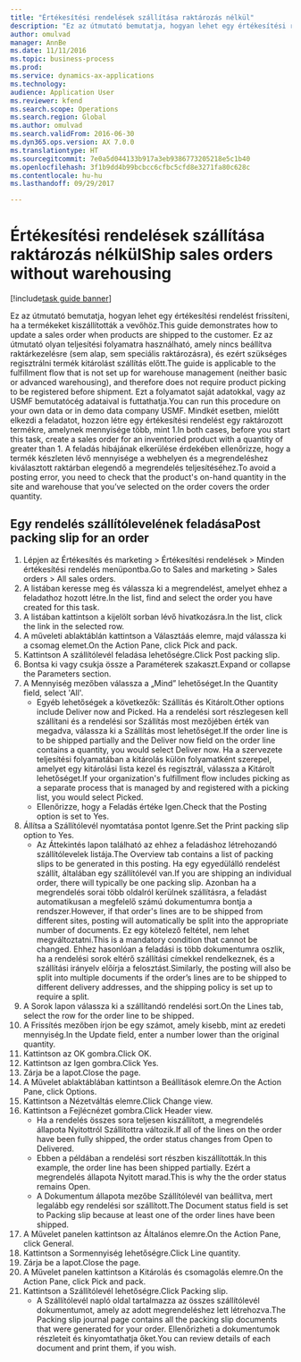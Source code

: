 ```yaml
--- 
title: "Értékesítési rendelések szállítása raktározás nélkül"
description: "Ez az útmutató bemutatja, hogyan lehet egy értékesítési rendelést frissíteni, ha a termékeket kiszállították a vevőhöz."
author: omulvad
manager: AnnBe
ms.date: 11/11/2016
ms.topic: business-process
ms.prod: 
ms.service: dynamics-ax-applications
ms.technology: 
audience: Application User
ms.reviewer: kfend
ms.search.scope: Operations
ms.search.region: Global
ms.author: omulvad
ms.search.validFrom: 2016-06-30
ms.dyn365.ops.version: AX 7.0.0
ms.translationtype: HT
ms.sourcegitcommit: 7e0a5d044133b917a3eb9386773205218e5c1b40
ms.openlocfilehash: 3f1b9dd4b99bcbcc6cfbc5cfd8e3271fa80c628c
ms.contentlocale: hu-hu
ms.lasthandoff: 09/29/2017

---
```

# <a name="ship-sales-orders-without-warehousing"></a><span data-ttu-id="12622-103">Értékesítési rendelések szállítása raktározás nélkül</span><span class="sxs-lookup"><span data-stu-id="12622-103">Ship sales orders without warehousing</span></span>

[!include[task guide banner](../../includes/task-guide-banner.md)]

<span data-ttu-id="12622-104">Ez az útmutató bemutatja, hogyan lehet egy értékesítési rendelést frissíteni, ha a termékeket kiszállították a vevőhöz.</span><span class="sxs-lookup"><span data-stu-id="12622-104">This guide demonstrates how to update a sales order when products are shipped to the customer.</span></span> <span data-ttu-id="12622-105">Ez az útmutató olyan teljesítési folyamatra használható, amely nincs beállítva raktárkezelésre (sem alap, sem speciális raktározásra), és ezért szükséges regisztrálni termék kitárolást szállítás előtt.</span><span class="sxs-lookup"><span data-stu-id="12622-105">The guide is applicable to the fulfillment flow that is not set up for warehouse management (neither basic or advanced warehousing), and therefore does not require product picking to be registered before shipment.</span></span> <span data-ttu-id="12622-106">Ezt a folyamatot saját adatokkal, vagy az USMF bemutatócég adataival is futtathatja.</span><span class="sxs-lookup"><span data-stu-id="12622-106">You can run this procedure on your own data or in demo data company USMF.</span></span> <span data-ttu-id="12622-107">Mindkét esetben, mielőtt elkezdi a feladatot, hozzon létre egy értékesítési rendelést egy raktározott termékre, amelynek mennyisége több, mint 1.</span><span class="sxs-lookup"><span data-stu-id="12622-107">In both cases, before you start this task, create a sales order for an inventoried product with a quantity of greater than 1.</span></span> <span data-ttu-id="12622-108">A feladás hibájának elkerülése érdekében ellenőrizze, hogy a termék készleten lévő mennyisége a webhelyen és a megrendeléshez kiválasztott raktárban elegendő a megrendelés teljesítéséhez.</span><span class="sxs-lookup"><span data-stu-id="12622-108">To avoid a posting error, you need to check that the product's on-hand quantity in the site and warehouse that you’ve selected on the order covers the order quantity.</span></span>


## <a name="post-packing-slip-for-an-order"></a><span data-ttu-id="12622-109">Egy rendelés szállítólevelének feladása</span><span class="sxs-lookup"><span data-stu-id="12622-109">Post packing slip for an order</span></span>
1. <span data-ttu-id="12622-110">Lépjen az Értékesítés és marketing > Értékesítési rendelések > Minden értékesítési rendelés menüpontba.</span><span class="sxs-lookup"><span data-stu-id="12622-110">Go to Sales and marketing > Sales orders > All sales orders.</span></span>
2. <span data-ttu-id="12622-111">A listában keresse meg és válassza ki a megrendelést, amelyet ehhez a feladathoz hozott létre.</span><span class="sxs-lookup"><span data-stu-id="12622-111">In the list, find and select the order you have created for this task.</span></span>
3. <span data-ttu-id="12622-112">A listában kattintson a kijelölt sorban lévő hivatkozásra.</span><span class="sxs-lookup"><span data-stu-id="12622-112">In the list, click the link in the selected row.</span></span>
4. <span data-ttu-id="12622-113">A műveleti ablaktáblán kattintson a Választáás elemre, majd válassza ki a csomag elemet.</span><span class="sxs-lookup"><span data-stu-id="12622-113">On the Action Pane, click Pick and pack.</span></span>
5. <span data-ttu-id="12622-114">Kattintson A szállítólevél feladása lehetőségre.</span><span class="sxs-lookup"><span data-stu-id="12622-114">Click Post packing slip.</span></span>
6. <span data-ttu-id="12622-115">Bontsa ki vagy csukja össze a Paraméterek szakaszt.</span><span class="sxs-lookup"><span data-stu-id="12622-115">Expand or collapse the Parameters section.</span></span>
7. <span data-ttu-id="12622-116">A Mennyiség mezőben válassza a „Mind” lehetőséget.</span><span class="sxs-lookup"><span data-stu-id="12622-116">In the Quantity field, select 'All'.</span></span>
    * <span data-ttu-id="12622-117">Egyéb lehetőségek a következők: Szállítás és Kitárolt.</span><span class="sxs-lookup"><span data-stu-id="12622-117">Other options include Deliver now and Picked.</span></span> <span data-ttu-id="12622-118">Ha a rendelési sort részlegesen kell szállítani és a rendelési sor Szállítás most mezőjében érték van megadva, válassza ki a Szállítás most lehetőséget.</span><span class="sxs-lookup"><span data-stu-id="12622-118">If the order line is to be shipped partially and the Deliver now field on the order line contains a quantity, you would select Deliver now.</span></span> <span data-ttu-id="12622-119">Ha a szervezete teljesítési folyamatában a kitárolás külön folyamatként szerepel, amelyet egy kitárolási lista kezel és regisztrál, válassza a Kitárolt lehetőséget.</span><span class="sxs-lookup"><span data-stu-id="12622-119">If your organization's fulfillment flow includes picking as a separate process that is managed by and registered with a picking list, you would select Picked.</span></span>  
    * <span data-ttu-id="12622-120">Ellenőrizze, hogy a Feladás értéke Igen.</span><span class="sxs-lookup"><span data-stu-id="12622-120">Check that the Posting option is set to Yes.</span></span>  
8. <span data-ttu-id="12622-121">Állítsa a Szállítólevél nyomtatása pontot Igenre.</span><span class="sxs-lookup"><span data-stu-id="12622-121">Set the Print packing slip option to Yes.</span></span>
    * <span data-ttu-id="12622-122">Az Áttekintés lapon található az ehhez a feladáshoz létrehozandó szállítólevelek listája.</span><span class="sxs-lookup"><span data-stu-id="12622-122">The Overview tab contains a list of packing slips to be generated in this posting.</span></span> <span data-ttu-id="12622-123">Ha egy egyedülálló rendelést szállít, általában egy szállítólevél van.</span><span class="sxs-lookup"><span data-stu-id="12622-123">If you are shipping an individual order, there will typically be one packing slip.</span></span> <span data-ttu-id="12622-124">Azonban ha a megrendelés sorai több oldalról kerülnek szállításra, a feladást automatikusan a megfelelő számú dokumentumra bontja a rendszer.</span><span class="sxs-lookup"><span data-stu-id="12622-124">However, if that order's lines are to be shipped from different sites, posting will automatically be split into the appropriate number of documents.</span></span> <span data-ttu-id="12622-125">Ez egy kötelező feltétel, nem lehet megváltoztatni.</span><span class="sxs-lookup"><span data-stu-id="12622-125">This is a mandatory condition that cannot be changed.</span></span> <span data-ttu-id="12622-126">Ehhez hasonlóan a feladási is több dokumentumra oszlik, ha a rendelési sorok eltérő szállítási címekkel rendelkeznek, és a szállítási irányelv előírja a felosztást.</span><span class="sxs-lookup"><span data-stu-id="12622-126">Similarly, the posting will also be split into multiple documents if the order’s lines are to be shipped to different delivery addresses, and the shipping policy is set up to require a split.</span></span>  
9. <span data-ttu-id="12622-127">A Sorok lapon válassza ki a szállítandó rendelési sort.</span><span class="sxs-lookup"><span data-stu-id="12622-127">On the Lines tab, select the row for the order line to be shipped.</span></span>
10. <span data-ttu-id="12622-128">A Frissítés mezőben írjon be egy számot, amely kisebb, mint az eredeti mennyiség.</span><span class="sxs-lookup"><span data-stu-id="12622-128">In the Update field, enter a number lower than the original quantity.</span></span>
11. <span data-ttu-id="12622-129">Kattintson az OK gombra.</span><span class="sxs-lookup"><span data-stu-id="12622-129">Click OK.</span></span>
12. <span data-ttu-id="12622-130">Kattintson az Igen gombra.</span><span class="sxs-lookup"><span data-stu-id="12622-130">Click Yes.</span></span>
13. <span data-ttu-id="12622-131">Zárja be a lapot.</span><span class="sxs-lookup"><span data-stu-id="12622-131">Close the page.</span></span>
14. <span data-ttu-id="12622-132">A Művelet ablaktáblában kattintson a Beállítások elemre.</span><span class="sxs-lookup"><span data-stu-id="12622-132">On the Action Pane, click Options.</span></span>
15. <span data-ttu-id="12622-133">Kattintson a Nézetváltás elemre.</span><span class="sxs-lookup"><span data-stu-id="12622-133">Click Change view.</span></span>
16. <span data-ttu-id="12622-134">Kattintson a Fejlécnézet gombra.</span><span class="sxs-lookup"><span data-stu-id="12622-134">Click Header view.</span></span>
    * <span data-ttu-id="12622-135">Ha a rendelés összes sora teljesen kiszállított, a megrendelés állapota Nyitottról Szállítottra változik.</span><span class="sxs-lookup"><span data-stu-id="12622-135">If all of the lines on the order have been fully shipped, the order status changes from Open to Delivered.</span></span>  
    * <span data-ttu-id="12622-136">Ebben a példában a rendelési sort részben kiszállították.</span><span class="sxs-lookup"><span data-stu-id="12622-136">In this example, the order line has been shipped partially.</span></span> <span data-ttu-id="12622-137">Ezért a megrendelés állapota Nyitott marad.</span><span class="sxs-lookup"><span data-stu-id="12622-137">This is why the the order status remains Open.</span></span>     
    * <span data-ttu-id="12622-138">A Dokumentum állapota mezőbe Szállítólevél van beállítva, mert legalább egy rendelési sor szállított.</span><span class="sxs-lookup"><span data-stu-id="12622-138">The Document status field is set to Packing slip because at least one of the order lines have been shipped.</span></span>  
17. <span data-ttu-id="12622-139">A Művelet panelen kattintson az Általános elemre.</span><span class="sxs-lookup"><span data-stu-id="12622-139">On the Action Pane, click General.</span></span>
18. <span data-ttu-id="12622-140">Kattintson a Sormennyiség lehetőségre.</span><span class="sxs-lookup"><span data-stu-id="12622-140">Click Line quantity.</span></span>
19. <span data-ttu-id="12622-141">Zárja be a lapot.</span><span class="sxs-lookup"><span data-stu-id="12622-141">Close the page.</span></span>
20. <span data-ttu-id="12622-142">A Művelet panelen kattintson a Kitárolás és csomagolás elemre.</span><span class="sxs-lookup"><span data-stu-id="12622-142">On the Action Pane, click Pick and pack.</span></span>
21. <span data-ttu-id="12622-143">Kattintson a Szállítólevél lehetőségre.</span><span class="sxs-lookup"><span data-stu-id="12622-143">Click Packing slip.</span></span>
    * <span data-ttu-id="12622-144">A Szállítólevél napló oldal tartalmazza az összes szállítólevél dokumentumot, amely az adott megrendeléshez lett létrehozva.</span><span class="sxs-lookup"><span data-stu-id="12622-144">The Packing slip journal page contains all the packing slip documents that were generated for your order.</span></span> <span data-ttu-id="12622-145">Ellenőrizheti a dokumentumok részleteit és kinyomtathatja őket.</span><span class="sxs-lookup"><span data-stu-id="12622-145">You can review details of each document and print them, if you wish.</span></span>  



